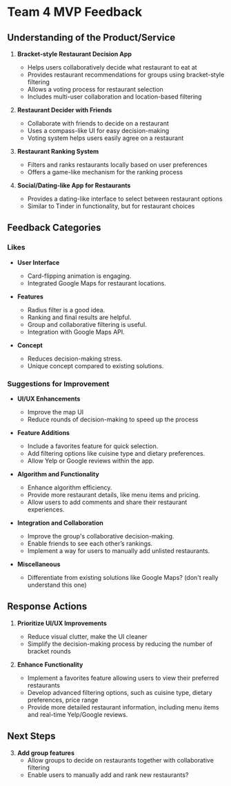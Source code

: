# Team 4 MVP Feedback

## Understanding of the Product/Service

1. **Bracket-style Restaurant Decision App**
   - Helps users collaboratively decide what restaurant to eat at
   - Provides restaurant recommendations for groups using bracket-style filtering
   - Allows a voting process for restaurant selection
   - Includes multi-user collaboration and location-based filtering

2. **Restaurant Decider with Friends**
   - Collaborate with friends to decide on a restaurant
   - Uses a compass-like UI for easy decision-making
   - Voting system helps users easily agree on a restaurant

3. **Restaurant Ranking System**
   - Filters and ranks restaurants locally based on user preferences
   - Offers a game-like mechanism for the ranking process

4. **Social/Dating-like App for Restaurants**
   - Provides a dating-like interface to select between restaurant options
   - Similar to Tinder in functionality, but for restaurant choices

## Feedback Categories

### Likes

- **User Interface**
  - Card-flipping animation is engaging.
  - Integrated Google Maps for restaurant locations.

- **Features**
  - Radius filter is a good idea.
  - Ranking and final results are helpful.
  - Group and collaborative filtering is useful.
  - Integration with Google Maps API.

- **Concept**
  - Reduces decision-making stress.
  - Unique concept compared to existing solutions.

### Suggestions for Improvement

- **UI/UX Enhancements**
  - Improve the map UI
  - Reduce rounds of decision-making to speed up the process

- **Feature Additions**
  - Include a favorites feature for quick selection.
  - Add filtering options like cuisine type and dietary preferences.
  - Allow Yelp or Google reviews within the app.

- **Algorithm and Functionality**
  - Enhance algorithm efficiency.
  - Provide more restaurant details, like menu items and pricing.
  - Allow users to add comments and share their restaurant experiences.

- **Integration and Collaboration**
  - Improve the group's collaborative decision-making.
  - Enable friends to see each other’s rankings.
  - Implement a way for users to manually add unlisted restaurants.

- **Miscellaneous**
  - Differentiate from existing solutions like Google Maps? (don't really understand this one)

## Response Actions

1. **Prioritize UI/UX Improvements**
   - Reduce visual clutter, make the UI cleaner
   - Simplify the decision-making process by reducing the number of bracket rounds

2. **Enhance Functionality**
   - Implement a favorites feature allowing users to view their preferred restaurants
   - Develop advanced filtering options, such as cuisine type, dietary preferences, price range
   - Provide more detailed restaurant information, including menu items and real-time Yelp/Google reviews.

## Next Steps

3. **Add group features**
   - Allow groups to decide on restaurants together with collaborative filtering
   - Enable users to manually add and rank new restaurants?

